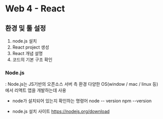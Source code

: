 # Web 4 - React

## 환경 및 툴 설정

1. node.js 설치
2. React project 생성
3. React 개념 설명
4. 코드의 기본 구조 확인

### Node.js
: Node.js는 JS기반의 오픈소스 서버 측 환경
  다양한 OS(window / mac / linux 등)에서 리액트 앱을 개발하는데 사용

- node가 설치되어 있는지 확인하는 명령어
 node -- version
 npm --version

 - node.js 설치 사이트
 https://nodejs.org/download